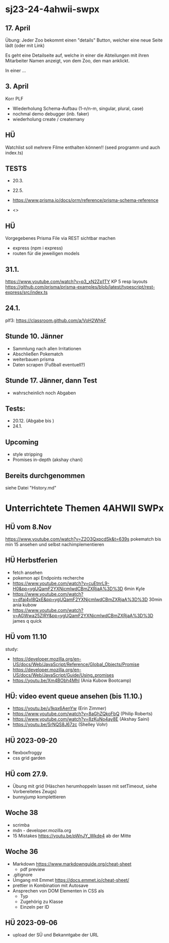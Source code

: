 # sj23-24-4ahwii-swpx

## 17. April

Übung: Jeder Zoo bekommt einen "details" Button, welcher eine neue Seite lädt (oder mit Link)

Es geht eine Detailseite auf, welche in einer <table> die Abteilungen mit ihren Mitarbeiter Namen anzeigt, von dem Zoo, den man anklickt.

In einer ...

## 3. April

Korr PLF

-   Wiederholung Schema-Aufbau (1-n/n-m, singular, plural, case)
-   nochmal demo debugger (inb. faker)
-   wiederholung create / createmany

## HÜ

Watchlist soll mehrere Filme enthalten können!! (seed programm und auch
index.ts)

## TESTS

-   20.3.
-   22.5.

-   <https://www.prisma.io/docs/orm/reference/prisma-schema-reference>
-   <>

## HÜ

Vorgegebenes Prisma File via REST sichtbar machen

-   express (npm i express)
-   routen für die jeweiligen models

## 31.1.

<https://www.youtube.com/watch?v=p3_xN2Zp1TY> KP 5 resp layouts
<https://github.com/prisma/prisma-examples/blob/latest/typescript/rest-express/src/index.ts>

## 24.1.

plf3: <https://classroom.github.com/a/VoH2WhkF>

## Stunde 10. Jänner

-   Sammlung nach allen Irritationen
-   Abschließen Pokematch
-   weiterbauen prisma
-   Daten scrapen (Fußball eventuell?)

## Stunde 17. Jänner, dann Test

-   wahrscheinlich noch Abgaben

## Tests:

-   20.12. (Abgabe bis )
-   24.1.

## Upcoming

-   style stripping
-   Promises in-depth (akshay chani)

## Bereits durchgenommen

siehe Datei "History.md"
# Unterrichtete Themen 4AHWII SWPx

## HÜ vom 8.Nov

<https://www.youtube.com/watch?v=Z2O3QxpcdSk&t=639s> pokematch bis min 15
ansehen und selbst nachimplementieren

## HÜ Herbstferien

-   fetch ansehen
-   pokemon api Endpoints recherche
-   <https://www.youtube.com/watch?v=cuEtnrL9-H0&pp=ygUQamF2YXNjcmlwdCBmZXRjaA%3D%3D>
    6min Kyle
-   <https://www.youtube.com/watch?v=dfaj4vI8QxE&pp=ygUQamF2YXNjcmlwdCBmZXRjaA%3D%3D>
    30min ania kubow
-   <https://www.youtube.com/watch?v=AGWwa25ZlRY&pp=ygUQamF2YXNjcmlwdCBmZXRjaA%3D%3D>
    james q quick

## HÜ vom 11.10

study:

-   https://developer.mozilla.org/en-US/docs/Web/JavaScript/Reference/Global_Objects/Promise
-   https://developer.mozilla.org/en-US/docs/Web/JavaScript/Guide/Using_promises
-   https://youtu.be/Xm4BObh4MhI (Ania Kubow Bootcamp)

## HÜ: video event queue ansehen (bis 11.10.)

-   https://youtu.be/u1kqx6AenYw (Erin Zimmer)
-   https://www.youtube.com/watch?v=8aGhZQkoFbQ (Philip Roberts)
-   https://www.youtube.com/watch?v=8zKuNo4ay8E (Akshay Saini)
-   https://youtu.be/SrNQS8J67zc (Shelley Vohr)

## HÜ 2023-09-20

-   flexboxfroggy
-   css grid garden

## HÜ com 27.9.

-   Übung mit grid (Häschen herumhoppeln lassen mit setTimeout, siehe
    Vorbereitetes Zeugs)
-   bunnyjump komplettieren

## Woche 38

-   scrimba
-   mdn - developer.mozilla.org
-   15 Mistakes https://youtu.be/pWnJY_Wkde4 ab der Mitte

## Woche 36

-   Markdown https://www.markdownguide.org/cheat-sheet
    -   pdf preview
-   .gitignore
-   Umgang mit Emmet https://docs.emmet.io/cheat-sheet/
-   prettier in Kombination mit Autosave
-   Ansprechen von DOM Elementen in CSS als
    -   Typ
    -   Zugehörig zu Klasse
    -   Einzeln per ID

## HÜ 2023-09-06

-   upload der SÜ und Bekanntgabe der URL
